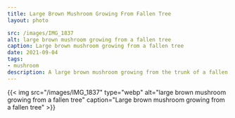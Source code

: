 ```yaml
---
title: Large Brown Mushroom Growing From Fallen Tree
layout: photo

src: /images/IMG_1837
alt: large brown mushroom growing from a fallen tree
caption: Large brown mushroom growing from a fallen tree
date: 2021-09-04
tags:
- mushroom
description: A large brown mushroom growing from the trunk of a fallen tree.
---
```


{{< img src="/images/IMG_1837" type="webp" alt="large brown mushroom growing from a fallen tree" caption="Large brown mushroom growing from a fallen tree" >}}
